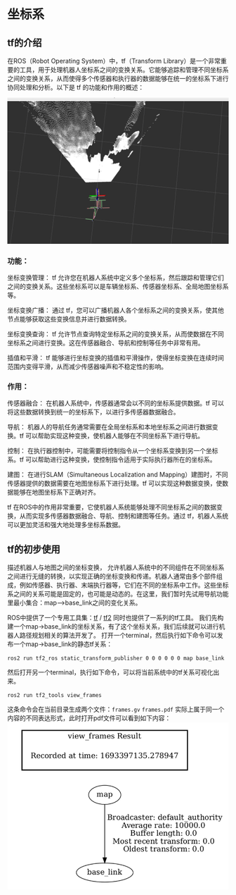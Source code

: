 # 坐标系

## tf的介绍
在ROS（Robot Operating System）中，tf（Transform Library）是一个非常重要的工具，用于处理机器人坐标系之间的变换关系。它能够追踪和管理不同坐标系之间的变换关系，从而使得多个传感器和执行器的数据能够在统一的坐标系下进行协同处理和分析。以下是 tf 的功能和作用的概述：

![tf](./../images/tf_rviz.png)
### 功能：

坐标变换管理： tf 允许您在机器人系统中定义多个坐标系，然后跟踪和管理它们之间的变换关系。这些坐标系可以是车辆坐标系、传感器坐标系、全局地图坐标系等。

坐标变换广播： 通过 tf，您可以广播机器人各个坐标系之间的变换关系，使其他节点能够获取这些变换信息并进行数据转换。

坐标变换查询： tf 允许节点查询特定坐标系之间的变换关系，从而使数据在不同坐标系之间进行变换。这在传感器融合、导航和控制等任务中非常有用。

插值和平滑： tf 能够进行坐标变换的插值和平滑操作，使得坐标变换在连续时间范围内变得平滑，从而减少传感器噪声和不稳定性的影响。

### 作用：

传感器融合： 在机器人系统中，传感器通常会以不同的坐标系提供数据。tf 可以将这些数据转换到统一的坐标系下，以进行多传感器数据融合。

导航： 机器人的导航任务通常需要在全局坐标系和本地坐标系之间进行数据变换。tf 可以帮助实现这种变换，使机器人能够在不同坐标系下进行导航。

控制： 在执行器控制中，可能需要将控制指令从一个坐标系变换到另一个坐标系。tf 可以帮助进行这种变换，使控制指令适用于实际执行器所在的坐标系。

建图： 在进行SLAM（Simultaneous Localization and Mapping）建图时，不同传感器提供的数据需要在地图坐标系下进行处理。tf 可以实现这种数据变换，使数据能够在地图坐标系下正确对齐。

tf 在ROS中的作用非常重要，它使机器人系统能够处理不同坐标系之间的数据变换，从而实现多传感器数据融合、导航、控制和建图等任务。通过 tf，机器人系统可以更加灵活和强大地处理多坐标系数据。

## tf的初步使用
描述机器人与地图之间的坐标变换， 允许机器人系统中的不同组件在不同坐标系之间进行无缝的转换，以实现正确的坐标变换和传递。机器人通常由多个部件组成，例如传感器、执行器、末端执行器等，它们在不同的坐标系中工作。这些坐标系之间的关系可能是固定的，也可能是动态的。在这里，我们暂时先试用导航功能里最小集合：map-->base_link之间的变化关系。

ROS中提供了一个专用工具集：[tf](https://github.com/ros/geometry) / [tf2](https://github.com/ros2/geometry2)
同时也提供了一系列的tf工具。
我们先构建一个map->base_link的坐标关系，有了这个坐标关系，我们后续就可以进行机器人路径规划相关的算法开发了。
打开一个terminal，然后执行如下命令可以发布一个map->base_link的静态tf关系：
```
ros2 run tf2_ros static_transform_publisher 0 0 0 0 0 0 map base_link
```
然后打开另一个terminal，执行如下命令，可以将当前系统中的tf关系可视化出来。
```
ros2 run tf2_tools view_frames
```
这条命令会在当前目录生成两个文件：`frames.gv` `frames.pdf` 实际上属于同一个内容的不同表达形式，此时打开pdf文件可以看到如下内容：
![simple tf](./../images/tf_simple.png)
